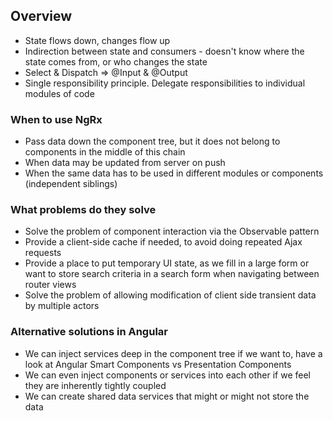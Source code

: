 ## Overview

- State flows down, changes flow up
- Indirection between state and consumers - doesn't know where the state comes from, or who
  changes the state
- Select & Dispatch => @Input & @Output
- Single responsibility principle. Delegate responsibilities to individual modules of code

### When to use NgRx

- Pass data down the component tree, but it does not belong to components in the middle of
this chain
- When data may be updated from server on push
- When the same data has to be used in different modules or components (independent siblings)

### What problems do they solve

- Solve the problem of component interaction via the Observable pattern
- Provide a client-side cache if needed, to avoid doing repeated Ajax requests
- Provide a place to put temporary UI state, as we fill in a large form or want to store 
  search criteria in a search form when navigating between router views
- Solve the problem of allowing modification of client side transient data by multiple actors

### Alternative solutions in Angular

- We can inject services deep in the component tree if we want to, have a look at Angular Smart 
  Components vs Presentation Components
- We can even inject components or services into each other if we feel they are inherently 
  tightly coupled
- We can create shared data services that might or might not store the data



